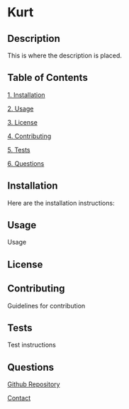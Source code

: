 # Kurt

  ## Description 
  This is where the description is placed.

  ## Table of Contents
  [1.  Installation](##Installation)

  [2.  Usage](##Usage)

  [3.  License](##License)

  [4.  Contributing](##Contributing)

  [5.  Tests](##Tests)

  [6.  Questions](##Questions)

  ## Installation
  Here are the installation instructions:


  ## Usage
  Usage


  ## License


  ## Contributing
  Guidelines for contribution


  ## Tests
  Test instructions


  ## Questions

  [Github Repository](kurt-austin)

  [Contact](kurt.austin@gmail.com)


